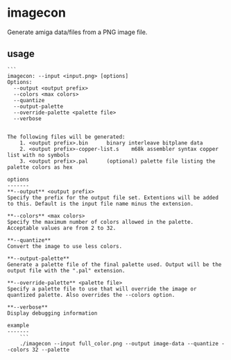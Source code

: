imagecon
========

Generate amiga data/files from a PNG image file.

usage
-----
    ```
    imagecon: --input <input.png> [options]
    Options:
      --output <output prefix>
      --colors <max colors>
      --quantize
      --output-palette
      --override-palette <palette file>
      --verbose
```

The following files will be generated:
    1. <output prefix>.bin		binary interleave bitplane data
    2. <output prefix>-copper-list.s 	m68k assembler syntax copper list with no symbols
    3. <output prefix>.pal		(optional) palette file listing the palette colors as hex

options
-------
**--output** <output prefix>
Specify the prefix for the output file set. Extentions will be added to this. Default is the input file name minus the extension.

**--colors** <max colors>
Specify the maximum number of colors allowed in the palette. Acceptable values are from 2 to 32.

**--quantize**
Convert the image to use less colors.

**--output-palette**
Generate a palette file of the final palette used. Output will be the output file with the ".pal" extension.

**--override-palette** <palette file>
Specify a palette file to use that will override the image or quantized palette. Also overrides the --colors option.

**--verbose**
Display debugging information

example
-------
    ```
    ./imagecon --input full_color.png --output image-data --quantize --colors 32 --palette
```